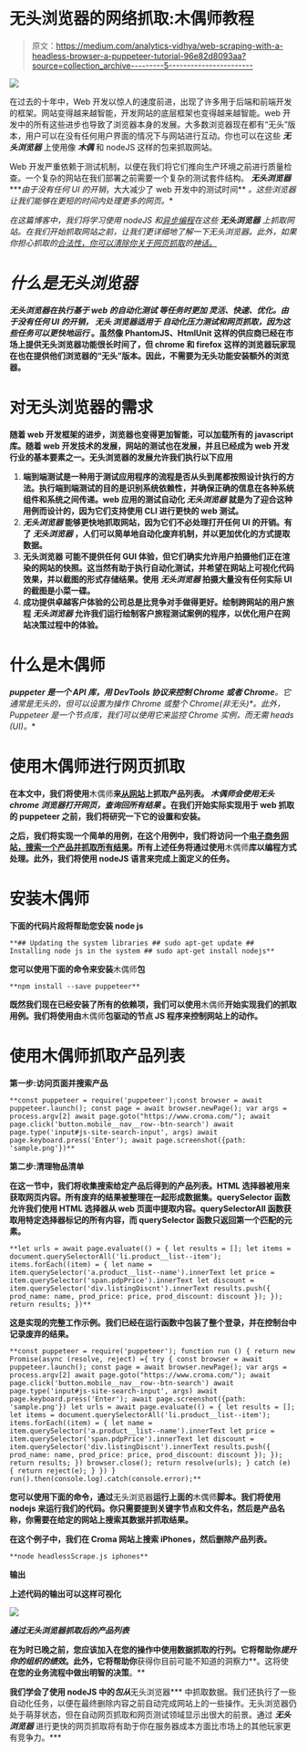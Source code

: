 # 无头浏览器的网络抓取:木偶师教程

> 原文：<https://medium.com/analytics-vidhya/web-scraping-with-a-headless-browser-a-puppeteer-tutorial-96e82d8093aa?source=collection_archive---------5----------------------->

![](img/12c9d2fc5ad5e4cb9390f2ce6b8bd9cb.png)

在过去的十年中，Web 开发以惊人的速度前进，出现了许多用于后端和前端开发的框架。网站变得越来越智能，开发网站的底层框架也变得越来越智能。web 开发中的所有这些进步也导致了浏览器本身的发展。大多数浏览器现在都有“无头”版本，用户可以在没有任何用户界面的情况下与网站进行互动。你也可以在这些 ***无头浏览器*** 上使用像 ***木偶*** 和 nodeJS 这样的包来抓取网站。

Web 开发严重依赖于测试机制，以便在我们将它们推向生产环境之前进行质量检查。一个复杂的网站在我们部署之前需要一个复杂的测试套件结构。 ***无头浏览器*******由于没有任何 UI 的开销*，大大减少了 web 开发中的测试时间** *。这些浏览器让我们能够在更短的时间内处理更多的网页。**

*在这篇博客中，我们将学习使用 nodeJS 和[异步编程](https://blog.datahut.co/asynchronous-web-scraping-using-python/)在这些 ***无头浏览器*** 上抓取网站。在我们开始抓取网站之前，让我们更详细地了解一下无头浏览器。此外，如果你担心抓取的[合法性，你可以清除你关于网页抓取](https://blog.datahut.co/is-web-data-scraping-legal/)的[神话。](https://blog.datahut.co/busting-8-myths-about-web-scraping/)*

# *什么是无头浏览器*

***无头浏览器在执行基于 web 的自动化测试* *等任务时更加* ***灵活、快速、优化。由于没有任何 UI 的开销，* ***无头*** *浏览器适用于* ***自动化压力测试和网页抓取，因为这些任务可以更快地运行*** 。虽然像 PhantomJS、HtmlUnit 这样的供应商已经在市场上提供无头浏览器功能很长时间了，但 chrome 和 firefox 这样的浏览器玩家现在也在提供他们浏览器的“无头”版本。因此，不需要为无头功能安装额外的浏览器。****

# **对无头浏览器的需求**

**随着 web 开发框架的进步，浏览器也变得更加智能，可以加载所有的 javascript 库。随着 web 开发技术的发展，网站的测试也在发展，并且已经成为 web 开发行业的基本要素之一。无头浏览器的发展允许我们执行以下应用**

1.  **端到端测试是一种用于测试应用程序的流程是否从头到尾都按照设计执行的方法。执行端到端测试的目的是识别系统依赖性，并确保正确的信息在各种系统组件和系统之间传递。**web 应用的测试自动化** ***无头浏览器*** 就是为了迎合这种用例而设计的，因为它们支持使用 CLI 进行更快的 web 测试。**
2.  *****无头浏览器*** 能够更快地抓取网站，因为它们不必处理打开任何 UI 的开销。有了 ***无头浏览器*** ，人们可以简单地自动化废弃机制，并以更加优化的方式提取数据。**
3.  **无头浏览器 可能不提供任何 GUI 体验，但它们确实允许用户拍摄他们正在渲染的网站的快照。这当然有助于执行自动化测试，并希望在网站上可视化代码效果，并以截图的形式存储结果。使用 ***无头浏览器*** 拍摄大量没有任何实际 UI 的截图是小菜一碟。**
4.  **成功提供卓越客户体验的公司总是比竞争对手做得更好。**绘制跨网站的用户旅程
    *无头浏览器*** 允许我们运行绘制客户旅程测试案例的程序，以优化用户在网站决策过程中的体验。**

# **什么是木偶师**

*****puppeter 是一个 API 库，用 DevTools 协议来控制 Chrome 或者 Chrome****。它通常是无头的，但可以设置为操作 Chrome 或整个 Chrome(非无头)*。此外，Puppeteer 是一个节点库，我们可以使用它来监控 Chrome 实例，而无需 heads (UI)。**

# **使用木偶师进行网页抓取**

**在本文中，我们将使用**木偶师**来[从网站](https://blog.datahut.co/scraping-amazon-reviews-python-scrapy/)上抓取产品列表。 ***木偶师会使用无头 chrome 浏览器打开网页，查询回所有结果*** 。在我们开始实际实现用于 web 抓取的 puppeteer 之前，我们将研究一下它的设置和安装。**

**之后，我们将实现一个简单的用例，在这个用例中，我们将访问一个[电子商务网站，搜索一个产品并抓取所有结果](https://blog.datahut.co/scraping-yahoo-finance-data-using-python/)。所有上述任务将通过使用**木偶师**库以编程方式处理。此外，我们将使用 nodeJS 语言来完成上面定义的任务。**

# **安装木偶师**

**下面的代码片段将帮助您安装 node js**

```
**## Updating the system libraries ## sudo apt-get update ## Installing node js in the system ## sudo apt-get install nodejs**
```

**您可以使用下面的命令来安装**木偶师**包**

```
**npm install --save puppeteer**
```

**既然我们现在已经安装了所有的依赖项，我们可以使用**木偶师**开始实现我们的抓取用例。我们将使用由**木偶师**包驱动的节点 JS 程序来控制网站上的动作。**

# **使用木偶师抓取产品列表**

****第一步:访问页面并搜索产品****

```
**const puppeteer = require('puppeteer');const browser = await puppeteer.launch(); const page = await browser.newPage(); var args = process.argv[2] await page.goto("https://www.croma.com/"); await page.click('button.mobile__nav__row--btn-search') await page.type('input#js-site-search-input', args) await page.keyboard.press('Enter'); await page.screenshot({path: 'sample.png'})**
```

**第二步:清理物品清单**

**在这一节中，我们将收集搜索给定产品后得到的产品列表。HTML 选择器被用来获取网页内容。所有废弃的结果被整理在一起形成数据集。querySelector 函数允许我们使用 HTML 选择器从 web 页面中提取内容。querySelectorAll 函数获取用特定选择器标记的所有内容，而 querySelector 函数只返回第一个匹配的元素。**

```
**let urls = await page.evaluate(() = { let results = []; let items = document.querySelectorAll('li.product__list--item'); items.forEach((item) = { let name = item.querySelector('a.product__list--name').innerText let price = item.querySelector('span.pdpPrice').innerText let discount = item.querySelector('div.listingDiscnt').innerText results.push({ prod_name: name, prod_price: price, prod_discount: discount }); }); return results; })**
```

**这是实现的完整工作示例。我们已经在运行函数中包装了整个登录，并在控制台中记录废弃的结果。**

```
**const puppeteer = require('puppeteer'); function run () { return new Promise(async (resolve, reject) ={ try { const browser = await puppeteer.launch(); const page = await browser.newPage(); var args = process.argv[2] await page.goto("https://www.croma.com/"); await page.click('button.mobile__nav__row--btn-search') await page.type('input#js-site-search-input', args) await page.keyboard.press('Enter'); await page.screenshot({path: 'sample.png'}) let urls = await page.evaluate(() = { let results = []; let items = document.querySelectorAll('li.product__list--item'); items.forEach((item) = { let name = item.querySelector('a.product__list--name').innerText let price = item.querySelector('span.pdpPrice').innerText let discount = item.querySelector('div.listingDiscnt').innerText results.push({ prod_name: name, prod_price: price, prod_discount: discount }); }); return results; }) browser.close(); return resolve(urls); } catch (e) { return reject(e); } }) } run().then(console.log).catch(console.error);**
```

**您可以使用下面的命令，通过**无头浏览器**运行上面的**木偶师**脚本。我们将使用 nodejs 来运行我们的代码。你只需要提到关键字节点和文件名，然后是产品名称，你需要在给定的网站上搜索其数据并抓取结果。**

**在这个例子中，我们在 Croma 网站上搜索 iPhones，然后删除产品列表。**

```
**node headlessScrape.js iphones**
```

****输出****

**上述代码的输出可以这样可视化**

**![](img/21d9329eaaf63a76d613756aa5a6f7a6.png)**

***通过无头浏览器抓取后的产品列表***

**在为时已晚之前，您应该加入在您的操作中使用数据抓取的行列。它将帮助你*提升你的组织的绩效*。此外，它将帮助你**获得你目前可能不知道的洞察力**。这将使**在您的业务流程中做出明智的决策**。**

**我们学会了使用 nodeJS 中的*包从***无头浏览器*** 中抓取数据。我们还执行了一些自动化任务，以便在最终删除内容之前自动完成网站上的一些操作。无头浏览器仍处于萌芽状态，但在自动网页抓取和网页测试领域显示出很大的前景。通过 ***无头浏览器*** 进行更快的网页抓取将有助于你在服务器成本方面比市场上的其他玩家更有竞争力。***